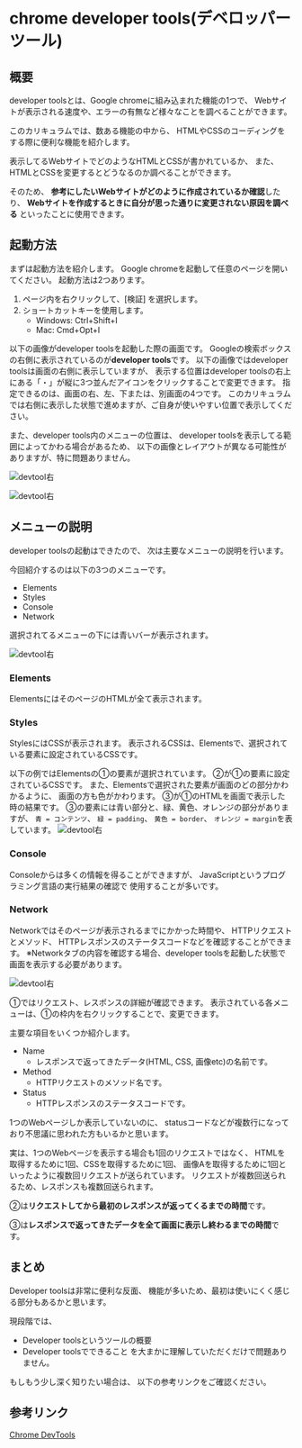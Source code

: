 # chrome developer tools(デベロッパーツール)

## 概要
developer toolsとは、Google chromeに組み込まれた機能の1つで、
Webサイトが表示される速度や、エラーの有無など様々なことを調べることができます。

このカリキュラムでは、数ある機能の中から、
HTMLやCSSのコーディングをする際に便利な機能を紹介します。

表示してるWebサイトでどのようなHTMLとCSSが書かれているか、
また、HTMLとCSSを変更するとどうなるのか調べることができます。

そのため、
**参考にしたいWebサイトがどのように作成されているか確認**したり、
**Webサイトを作成するときに自分が思った通りに変更されない原因を調べる**
といったことに使用できます。

## 起動方法
まずは起動方法を紹介します。
Google chromeを起動して任意のページを開いてください。
起動方法は2つあります。
1. ページ内を右クリックして、[検証] を選択します。
2. ショートカットキーを使用します。
   -  Windows: Ctrl+Shift+I
   -  Mac:     Cmd+Opt+I

以下の画像がdeveloper toolsを起動した際の画面です。
Googleの検索ボックスの右側に表示されているのが**developer tools**です。
以下の画像ではdeveloper toolsは画面の右側に表示していますが、
表示する位置はdeveloper toolsの右上にある「・」が縦に3つ並んだアイコンをクリックすることで変更できます。
指定できるのは、画面の右、左、下または、別画面の4つです。
このカリキュラムでは右側に表示した状態で進めますが、ご自身が使いやすい位置で表示してください。

また、developer tools内のメニューの位置は、
developer toolsを表示してる範囲によってかわる場合があるため、
以下の画像とレイアウトが異なる可能性がありますが、特に問題ありません。


![devtool右](./img/devtool/right.png)

![devtool右](./img/devtool/right2.png)

## メニューの説明
developer toolsの起動はできたので、
次は主要なメニューの説明を行います。

今回紹介するのは以下の3つのメニューです。
- Elements
- Styles
- Console
- Network

選択されてるメニューの下には青いバーが表示されます。


![devtool右](./img/devtool/right3.png)
### Elements
ElementsにはそのページのHTMLが全て表示されます。

### Styles
StylesにはCSSが表示されます。
表示されるCSSは、Elementsで、選択されている要素に設定されているCSSです。

以下の例ではElementsの①の要素が選択されています。
②が①の要素に設定されているCSSです。
また、Elementsで選択された要素が画面のどの部分かわかるように、
画面の方も色がかわります。
③が①のHTMLを画面で表示した時の結果です。
③の要素には青い部分と、緑、黄色、オレンジの部分がありますが、
`青 = コンテンツ`、 `緑 = padding`、 `黄色 = border`、  `オレンジ = margin`を表しています。
![devtool右](./img/devtool/right4.png)

### Console
Consoleからは多くの情報を得ることができますが、
JavaScriptというプログラミング言語の実行結果の確認で
使用することが多いです。

### Network
Networkではそのページが表示されるまでにかかった時間や、
HTTPリクエストとメソッド、
HTTPレスポンスのステータスコードなどを確認することができます。
※Networkタブの内容を確認する場合、developer toolsを起動した状態で画面を表示する必要があります。

![devtool右](./img/devtool/right7.png)

①ではリクエスト、レスポンスの詳細が確認できます。
表示されている各メニューは、①の枠内を右クリックすることで、変更できます。

主要な項目をいくつか紹介します。
- Name
  - レスポンスで返ってきたデータ(HTML, CSS, 画像etc)の名前です。
- Method
  - HTTPリクエストのメソッド名です。
- Status
  - HTTPレスポンスのステータスコードです。

1つのWebページしか表示していないのに、
statusコードなどが複数行になっており不思議に思われた方もいるかと思います。

実は、1つのWebページを表示する場合も1回のリクエストではなく、
HTMLを取得するために1回、CSSを取得するために1回、
画像Aを取得するために1回といったように複数回リクエストが送られています。
リクエストが複数回送られるため、レスポンスも複数回送られます。

②は**リクエストしてから最初のレスポンスが返ってくるまでの時間**です。

③は**レスポンスで返ってきたデータを全て画面に表示し終わるまでの時間**です。

## まとめ
Developer toolsは非常に便利な反面、
機能が多いため、最初は使いにくく感じる部分もあるかと思います。

現段階では、
- Developer toolsというツールの概要
- Developer toolsでできること
を大まかに理解していただくだけで問題ありません。

もしもう少し深く知りたい場合は、
以下の参考リンクをご確認ください。

## 参考リンク
[Chrome DevTools](https://developers.google.com/web/tools/chrome-devtools/?hl=ja)
